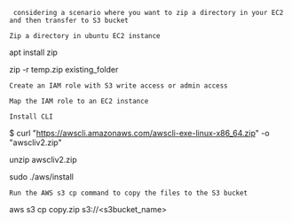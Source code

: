 `` considering a scenario where you want to zip a directory in your EC2 and then transfer to S3 bucket``

``Zip a directory in ubuntu EC2 instance``

apt install zip

zip -r temp.zip existing_folder

``Create an IAM role with S3 write access or admin access``

``Map the IAM role to an EC2 instance``

``Install CLI``

$ curl "https://awscli.amazonaws.com/awscli-exe-linux-x86_64.zip" -o "awscliv2.zip"

unzip awscliv2.zip

sudo ./aws/install

``Run the AWS s3 cp command to copy the files to the S3 bucket``

aws s3 cp copy.zip s3://<s3bucket_name>
